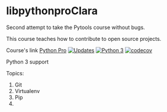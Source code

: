 # libpythonproClara
Second attempt to take the Pytools course without bugs. 

This course teaches how to contribute to open source projects.

Course's link [Python Pro](https://pythonpro.com.br/)
[![Updates](https://pyup.io/repos/github/ClaraSantosmf/libpythonproClara/shield.svg)](https://pyup.io/repos/github/ClaraSantosmf/libpythonproClara/)
[![Python 3](https://pyup.io/repos/github/ClaraSantosmf/libpythonproClara/python-3-shield.svg)](https://pyup.io/repos/github/ClaraSantosmf/libpythonproClara/)
[![codecov](https://codecov.io/gh/ClaraSantosmf/libpythonproClara/branch/main/graph/badge.svg?token=GMRT2LW1O8)](https://codecov.io/gh/ClaraSantosmf/libpythonproClara)

Python 3 support

Topics:
1. Git
2. Virtualenv
3. Pip
4. 